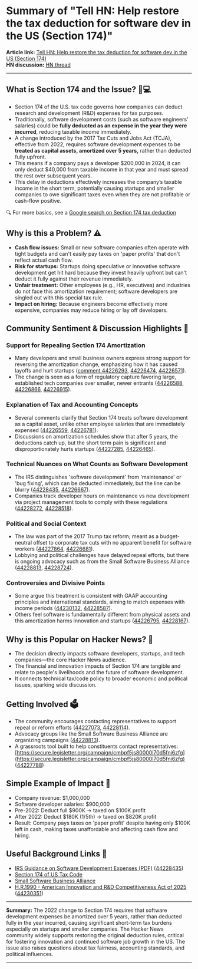 # Summary of "Tell HN: Help restore the tax deduction for software dev in the US (Section 174)"  

**Article link:** [Tell HN: Help restore the tax deduction for software dev in the US (Section 174)](https://news.ycombinator.com/item?id=44226145)  
**HN discussion:** [HN thread](https://news.ycombinator.com/item?id=44226145)  

---

## What is Section 174 and the Issue? 🧾💻
- Section 174 of the U.S. tax code governs how companies can deduct research and development (R&D) expenses for tax purposes.
- Traditionally, software development costs (such as software engineers' salaries) could be **fully deducted as an expense in the year they were incurred**, reducing taxable income immediately.
- A change introduced by the 2017 Tax Cuts and Jobs Act (TCJA), effective from 2022, requires software development expenses to be **treated as capital assets, amortized over 5 years,** rather than deducted fully upfront.
- This means if a company pays a developer $200,000 in 2024, it can only deduct $40,000 from taxable income in that year and must spread the rest over subsequent years.
- This delay in deductions effectively increases the company’s taxable income in the short term, potentially causing startups and smaller companies to owe significant taxes even when they are not profitable or cash-flow positive.

🔍 For more basics, see a [Google search on Section 174 tax deduction](https://www.google.com/search?q=Section+174+tax+deduction+software+development)

## Why is this a Problem? ⚠️
- **Cash flow issues:** Small or new software companies often operate with tight budgets and can't easily pay taxes on 'paper profits' that don't reflect actual cash flow.
- **Risk for startups:** Startups doing speculative or innovative software development get hit hard because they invest heavily upfront but can't deduct it fully against their revenue immediately.
- **Unfair treatment:** Other employees (e.g., HR, executives) and industries do not face this amortization requirement; software developers are singled out with this special tax rule.
- **Impact on hiring:** Because engineers become effectively more expensive, companies may reduce hiring or lay off developers.


## Community Sentiment & Discussion Highlights 💬

### Support for Repealing Section 174 Amortization
- Many developers and small business owners express strong support for reversing the amortization change, emphasizing how it has caused layoffs and hurt startups ([comment 44226293](https://news.ycombinator.com/item?id=44226293), [44226474](https://news.ycombinator.com/item?id=44226474), [44226571](https://news.ycombinator.com/item?id=44226571)).
- The change is seen as a form of regulatory capture favoring large, established tech companies over smaller, newer entrants ([44226588](https://news.ycombinator.com/item?id=44226588), [44226866](https://news.ycombinator.com/item?id=44226866), [44226915](https://news.ycombinator.com/item?id=44226915)).

### Explanation of Tax and Accounting Concepts
- Several comments clarify that Section 174 treats software development as a capital asset, unlike other employee salaries that are immediately expensed ([44226559](https://news.ycombinator.com/item?id=44226559), [44226781](https://news.ycombinator.com/item?id=44226781)).
- Discussions on amortization schedules show that after 5 years, the deductions catch up, but the short term pain is significant and disproportionately hurts startups ([44227285](https://news.ycombinator.com/item?id=44227285), [44226465](https://news.ycombinator.com/item?id=44226465)).

### Technical Nuances on What Counts as Software Development
- The IRS distinguishes 'software development' from 'maintenance' or 'bug fixing', which can be deducted immediately, but the line can be blurry ([44228435](https://news.ycombinator.com/item?id=44228435), [44226667](https://news.ycombinator.com/item?id=44226667)).
- Companies track developer hours on maintenance vs new development via project management tools to comply with these regulations ([44228272](https://news.ycombinator.com/item?id=44228272), [44228518](https://news.ycombinator.com/item?id=44228518)).

### Political and Social Context
- The law was part of the 2017 Trump tax reform; meant as a budget-neutral offset to corporate tax cuts with no apparent benefit for software workers ([44227864](https://news.ycombinator.com/item?id=44227864), [44226681](https://news.ycombinator.com/item?id=44226681)).
- Lobbying and political challenges have delayed repeal efforts, but there is ongoing advocacy such as from the Small Software Business Alliance ([44228813](https://news.ycombinator.com/item?id=44228813), [44228724](https://news.ycombinator.com/item?id=44228724)).

### Controversies and Divisive Points
- Some argue this treatment is consistent with GAAP accounting principles and international standards, aiming to match expenses with income periods ([44230132](https://news.ycombinator.com/item?id=44230132), [44228587](https://news.ycombinator.com/item?id=44228587)).
- Others feel software is fundamentally different from physical assets and this amortization harms innovation and startups ([44226795](https://news.ycombinator.com/item?id=44226795), [44228167](https://news.ycombinator.com/item?id=44228167)).

## Why is this Popular on Hacker News? 🚀
- The decision directly impacts software developers, startups, and tech companies—the core Hacker News audience.
- The financial and innovation impacts of Section 174 are tangible and relate to people's livelihoods and the future of software development.
- It connects technical tax/code policy to broader economic and political issues, sparking wide discussion.

## Getting Involved 🗳️
- The community encourages contacting representatives to support repeal or reform efforts ([44227073](https://news.ycombinator.com/item?id=44227073), [44228114](https://news.ycombinator.com/item?id=44228114)).
- Advocacy groups like the Small Software Business Alliance are organizing campaigns ([44228813](https://news.ycombinator.com/item?id=44228813)).
- A grassroots tool built to help constituents contact representatives: [https://secure.legisletter.org/campaign/cmbpf5js80000l70d5fni6zfg](https://secure.legisletter.org/campaign/cmbpf5js80000l70d5fni6zfg) ([44227788](https://news.ycombinator.com/item?id=44227788))

## Simple Example of Impact 🧮
- Company revenue: $1,000,000
- Software developer salaries: $900,000
- Pre-2022: Deduct full $900K -> taxed on $100K profit
- After 2022: Deduct $180K (1/5th) -> taxed on $820K profit
- Result: Company pays taxes on 'paper profit' despite having only $100K left in cash, making taxes unaffordable and affecting cash flow and hiring.

## Useful Background Links 🔗
- [IRS Guidance on Software Development Expenses (PDF)](https://www.irs.gov/pub/irs-drop/n-23-63.pdf) ([44228435](https://news.ycombinator.com/item?id=44228435))
- [Section 174 of US Tax Code](https://www.law.cornell.edu/uscode/text/26/174)
- [Small Software Business Alliance](https://ssballiance.org/)
- [H.R.1990 - American Innovation and R&D Competitiveness Act of 2025](https://www.congress.gov/bill/119th-congress/house-bill/1990/text/ih) ([44230351](https://news.ycombinator.com/item?id=44230351))

---

**Summary:** The 2022 change to Section 174 requires that software development expenses be amortized over 5 years, rather than deducted fully in the year incurred, causing significant short-term tax burdens especially on startups and smaller companies. The Hacker News community widely supports restoring the original deduction rules, critical for fostering innovation and continued software job growth in the US. The issue also raises questions about tax fairness, accounting standards, and political influences.

---